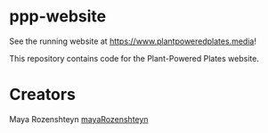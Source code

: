 # ppp-website
See the running website at https://www.plantpoweredplates.media!

This repository contains code for the Plant-Powered Plates website.

# Creators
Maya Rozenshteyn [mayaRozenshteyn](https://github.com/mayaRozenshteyn)
